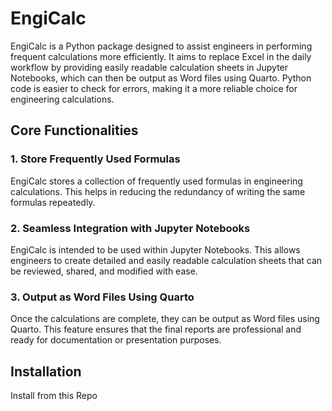 # EngiCalc

EngiCalc is a Python package designed to assist engineers in performing frequent calculations more efficiently. It aims to replace Excel in the daily workflow by providing easily readable calculation sheets in Jupyter Notebooks, which can then be output as Word files using Quarto. Python code is easier to check for errors, making it a more reliable choice for engineering calculations.

## Core Functionalities

### 1. Store Frequently Used Formulas
EngiCalc stores a collection of frequently used formulas in engineering calculations. This helps in reducing the redundancy of writing the same formulas repeatedly.

### 2. Seamless Integration with Jupyter Notebooks
EngiCalc is intended to be used within Jupyter Notebooks. This allows engineers to create detailed and easily readable calculation sheets that can be reviewed, shared, and modified with ease.

### 3. Output as Word Files Using Quarto
Once the calculations are complete, they can be output as Word files using Quarto. This feature ensures that the final reports are professional and ready for documentation or presentation purposes.

## Installation

Install from this Repo
